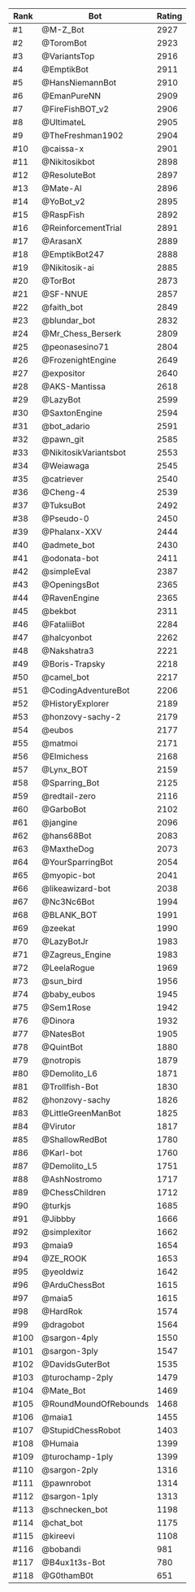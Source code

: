 Rank|Bot|Rating
---|---|---
#1|@M-Z_Bot|2927
#2|@ToromBot|2923
#3|@VariantsTop|2916
#4|@EmptikBot|2911
#5|@HansNiemannBot|2910
#6|@EmanPureNN|2909
#7|@FireFishBOT_v2|2906
#8|@UltimateL|2905
#9|@TheFreshman1902|2904
#10|@caissa-x|2901
#11|@Nikitosikbot|2898
#12|@ResoluteBot|2897
#13|@Mate-AI|2896
#14|@YoBot_v2|2895
#15|@RaspFish|2892
#16|@ReinforcementTrial|2891
#17|@ArasanX|2889
#18|@EmptikBot247|2888
#19|@Nikitosik-ai|2885
#20|@TorBot|2873
#21|@SF-NNUE|2857
#22|@faith_bot|2849
#23|@blundar_bot|2832
#24|@Mr_Chess_Berserk|2809
#25|@peonasesino71|2804
#26|@FrozenightEngine|2649
#27|@expositor|2640
#28|@AKS-Mantissa|2618
#29|@LazyBot|2599
#30|@SaxtonEngine|2594
#31|@bot_adario|2591
#32|@pawn_git|2585
#33|@NikitosikVariantsbot|2553
#34|@Weiawaga|2545
#35|@catriever|2540
#36|@Cheng-4|2539
#37|@TuksuBot|2492
#38|@Pseudo-0|2450
#39|@Phalanx-XXV|2444
#40|@admete_bot|2430
#41|@odonata-bot|2411
#42|@simpleEval|2387
#43|@OpeningsBot|2365
#44|@RavenEngine|2365
#45|@bekbot|2311
#46|@FataliiBot|2284
#47|@halcyonbot|2262
#48|@Nakshatra3|2221
#49|@Boris-Trapsky|2218
#50|@camel_bot|2217
#51|@CodingAdventureBot|2206
#52|@HistoryExplorer|2189
#53|@honzovy-sachy-2|2179
#54|@eubos|2177
#55|@matmoi|2171
#56|@Elmichess|2168
#57|@Lynx_BOT|2159
#58|@Sparring_Bot|2125
#59|@redtail-zero|2116
#60|@GarboBot|2102
#61|@jangine|2096
#62|@hans68Bot|2083
#63|@MaxtheDog|2073
#64|@YourSparringBot|2054
#65|@myopic-bot|2041
#66|@likeawizard-bot|2038
#67|@Nc3Nc6Bot|1994
#68|@BLANK_BOT|1991
#69|@zeekat|1990
#70|@LazyBotJr|1983
#71|@Zagreus_Engine|1983
#72|@LeelaRogue|1969
#73|@sun_bird|1956
#74|@baby_eubos|1945
#75|@Sem1Rose|1942
#76|@Dinora|1932
#77|@NatesBot|1905
#78|@QuintBot|1880
#79|@notropis|1879
#80|@Demolito_L6|1871
#81|@Trollfish-Bot|1830
#82|@honzovy-sachy|1826
#83|@LittleGreenManBot|1825
#84|@Virutor|1817
#85|@ShallowRedBot|1780
#86|@Karl-bot|1760
#87|@Demolito_L5|1751
#88|@AshNostromo|1717
#89|@ChessChildren|1712
#90|@turkjs|1685
#91|@Jibbby|1666
#92|@simplexitor|1662
#93|@maia9|1654
#94|@ZE_ROOK|1653
#95|@yeoldwiz|1642
#96|@ArduChessBot|1615
#97|@maia5|1615
#98|@HardRok|1574
#99|@dragobot|1564
#100|@sargon-4ply|1550
#101|@sargon-3ply|1547
#102|@DavidsGuterBot|1535
#103|@turochamp-2ply|1479
#104|@Mate_Bot|1469
#105|@RoundMoundOfRebounds|1468
#106|@maia1|1455
#107|@StupidChessRobot|1403
#108|@Humaia|1399
#109|@turochamp-1ply|1399
#110|@sargon-2ply|1316
#111|@pawnrobot|1314
#112|@sargon-1ply|1313
#113|@schnecken_bot|1198
#114|@chat_bot|1175
#115|@kireevi|1108
#116|@bobandi|981
#117|@B4ux1t3s-Bot|780
#118|@G0thamB0t|651
